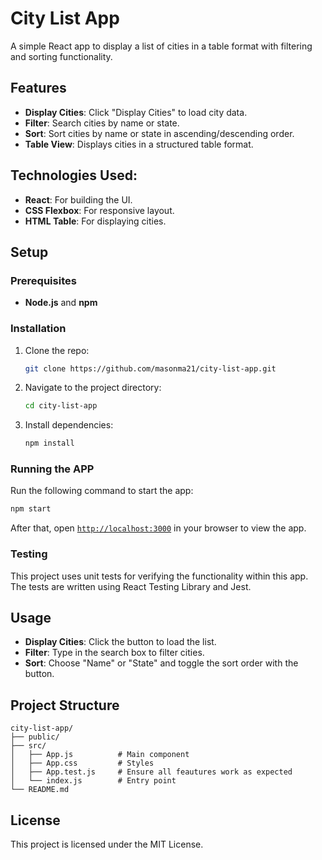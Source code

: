 # City List App

A simple React app to display a list of cities in a table format with filtering and sorting functionality.

## Features

- **Display Cities**: Click "Display Cities" to load city data.
- **Filter**: Search cities by name or state.
- **Sort**: Sort cities by name or state in ascending/descending order.
- **Table View**: Displays cities in a structured table format.

## Technologies Used:

- **React**: For building the UI.
- **CSS Flexbox**: For responsive layout.
- **HTML Table**: For displaying cities.

## Setup

### Prerequisites

- **Node.js** and **npm**

### Installation

1. Clone the repo:
   ```bash
   git clone https://github.com/masonma21/city-list-app.git

2. Navigate to the project directory:
    ```bash
    cd city-list-app

3. Install dependencies:
    ```bash
    npm install

### Running the APP

Run the following command to start the app:

```bash
npm start
```

After that, open [`http://localhost:3000`](http://localhost:3000) in your browser to view the app.

### Testing

This project uses unit tests for verifying the functionality within this app. The tests are written using React Testing Library and Jest.



## Usage

- **Display Cities**: Click the button to load the list.
- **Filter**: Type in the search box to filter cities.
- **Sort**: Choose "Name" or "State" and toggle the sort order with the button.

## Project Structure

```
city-list-app/
├── public/
├── src/
│   ├── App.js          # Main component
│   ├── App.css         # Styles
│   ├── App.test.js     # Ensure all feautures work as expected
│   └── index.js        # Entry point
└── README.md
```

## License

This project is licensed under the MIT License.


